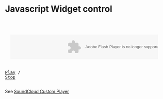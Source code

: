 # Javascript Widget control

<pre class="brush: html">
  <object height="81" width="700" id="myPlayer" classid="clsid:D27CDB6E-AE6D-11cf-96B8-444553540000">
  <param name="movie" value="http://player.soundcloud.com/player.swf?url=http%3A%2F%2Fsoundcloud.com%2Fmatas%2Fhobnotropic&amp;enable_api=true&amp;object_id=myPlayer&amp;color=f06&amp;theme_color=f0f">
  <param name="allowscriptaccess" value="always">
  <embed allowscriptaccess="always" height="81" src="http://player.soundcloud.com/player.swf?url=http%3A%2F%2Fsoundcloud.com%2Fmatas%2Fhobnotropic&amp;enable_api=true&amp;object_id=myPlayer&amp;color=0066CC&amp;theme_color=ff6600" type="application/x-shockwave-flash" width="700" name="myPlayer">
  </object>

<a href="javascript:soundcloud.getPlayer('myPlayer').api_play(); return false" class="button big">Play</a> / 
<a href="javascript:soundcloud.getPlayer('myPlayer').api_stop(); return false" class="button big">Stop</a>

</pre>

See [SoundCloud Custom Player](http://developers.soundcloud.com/docs/custom-player#introduction)

<div class="sc_logo"></div>